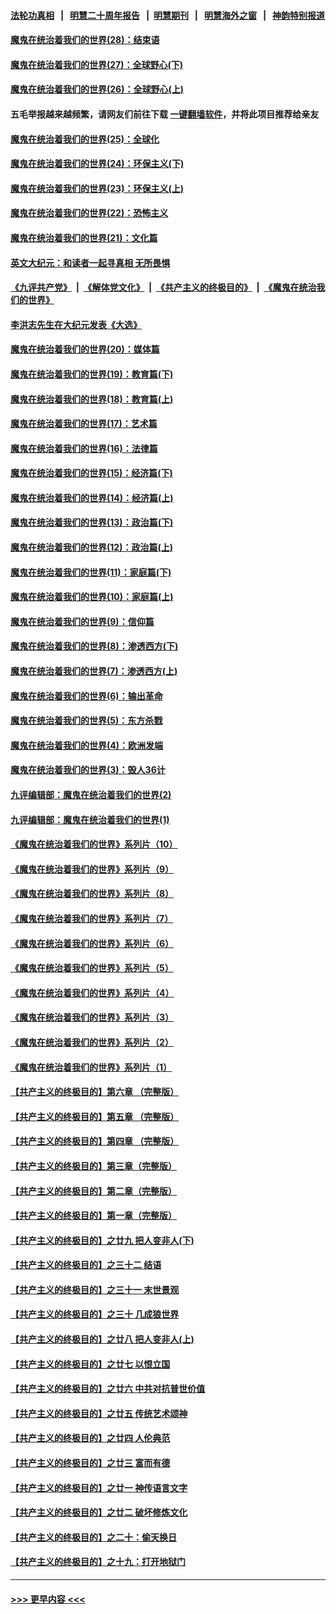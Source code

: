 #### [法轮功真相](https://github.com/gfw-breaker/truth/blob/master/README.md?t=0) &nbsp;&nbsp;|&nbsp;&nbsp; [明慧二十周年报告](https://github.com/gfw-breaker/mh-reports/blob/master/README.md?t=0) &nbsp;&nbsp;|&nbsp;&nbsp;[明慧期刊](https://github.com/gfw-breaker/mh-qikan) &nbsp;&nbsp;|&nbsp;&nbsp; [明慧海外之窗](https://github.com/gfw-breaker/mh-news/blob/master/README.md?t=0) &nbsp;&nbsp;|&nbsp;&nbsp; [神韵特别报道](https://github.com/gfw-breaker/mh-news/blob/master/shenyun.md?t=0)
#### [魔鬼在统治着我们的世界(28)：结束语](../pages/nsc422/n10936246.md?t=06220452) 
#### [魔鬼在统治着我们的世界(27)：全球野心(下)](../pages/nsc422/n10928319.md?t=06220452) 
#### [魔鬼在统治着我们的世界(26)：全球野心(上)](../pages/nsc422/n10900318.md?t=06220452) 
#### 五毛举报越来越频繁，请网友们前往下载 [一键翻墙软件](https://github.com/gfw-breaker/ssr-accounts)，并将此项目推荐给亲友
#### [魔鬼在统治着我们的世界(25)：全球化](../pages/nsc422/n10788205.md?t=06220452) 
#### [魔鬼在统治着我们的世界(24)：环保主义(下)](../pages/nsc422/n10695307.md?t=06220452) 
#### [魔鬼在统治着我们的世界(23)：环保主义(上)](../pages/nsc422/n10688613.md?t=06220452) 
#### [魔鬼在统治着我们的世界(22)：恐怖主义](../pages/nsc422/n10614727.md?t=06220452) 
#### [魔鬼在统治着我们的世界(21)：文化篇](../pages/nsc422/n10597706.md?t=06220452) 
#### [英文大纪元：和读者一起寻真相 无所畏惧](../pages/nsc422/n12542027.md?t=06220452) 
#### [《九评共产党》](https://github.com/begood0513/9ping.md/blob/master/README.md) &nbsp;|&nbsp; [《解体党文化》](../../../../jtdwh.md/blob/master/README.md)  &nbsp;|&nbsp; [《共产主义的终极目的》](../../../../gczydzjmd.md/blob/master/README.md) &nbsp;|&nbsp; [《魔鬼在统治我们的世界》](../../../../mgztzwmdsj.md/blob/master/README.md) 
#### [李洪志先生在大纪元发表《大选》](../pages/nsc422/n12534746.md?t=06220452) 
#### [魔鬼在统治着我们的世界(20)：媒体篇](../pages/nsc422/n10586579.md?t=06220452) 
#### [魔鬼在统治着我们的世界(19)：教育篇(下)](../pages/nsc422/n10564808.md?t=06220452) 
#### [魔鬼在统治着我们的世界(18)：教育篇(上)](../pages/nsc422/n10526970.md?t=06220452) 
#### [魔鬼在统治着我们的世界(17)：艺术篇](../pages/nsc422/n10499093.md?t=06220452) 
#### [魔鬼在统治着我们的世界(16)：法律篇](../pages/nsc422/n10485969.md?t=06220452) 
#### [魔鬼在统治着我们的世界(15)：经济篇(下)](../pages/nsc422/n10469975.md?t=06220452) 
#### [魔鬼在统治着我们的世界(14)：经济篇(上)](../pages/nsc422/n10457370.md?t=06220452) 
#### [魔鬼在统治着我们的世界(13)：政治篇(下)](../pages/nsc422/n10448270.md?t=06220452) 
#### [魔鬼在统治着我们的世界(12)：政治篇(上)](../pages/nsc422/n10444576.md?t=06220452) 
#### [魔鬼在统治着我们的世界(11)：家庭篇(下)](../pages/nsc422/n10440961.md?t=06220452) 
#### [魔鬼在统治着我们的世界(10)：家庭篇(上)](../pages/nsc422/n10435448.md?t=06220452) 
#### [魔鬼在统治着我们的世界(9)：信仰篇](../pages/nsc422/n10432159.md?t=06220452) 
#### [魔鬼在统治着我们的世界(8)：渗透西方(下)](../pages/nsc422/n10429603.md?t=06220452) 
#### [魔鬼在统治着我们的世界(7)：渗透西方(上)](../pages/nsc422/n10426013.md?t=06220452) 
#### [魔鬼在统治着我们的世界(6)：输出革命](../pages/nsc422/n10421536.md?t=06220452) 
#### [魔鬼在统治着我们的世界(5)：东方杀戮](../pages/nsc422/n10417707.md?t=06220452) 
#### [魔鬼在统治着我们的世界(4)：欧洲发端](../pages/nsc422/n10414890.md?t=06220452) 
#### [魔鬼在统治着我们的世界(3)：毁人36计](../pages/nsc422/n10411583.md?t=06220452) 
#### [九评编辑部：魔鬼在统治着我们的世界(2)](../pages/nsc422/n10410036.md?t=06220452) 
#### [九评编辑部：魔鬼在统治着我们的世界(1)](../pages/nsc422/n10406825.md?t=06220452) 
#### [《魔鬼在统治着我们的世界》系列片（10）](../pages/nsc422/n12292670.md?t=06220452) 
#### [《魔鬼在统治着我们的世界》系列片（9）](../pages/nsc422/n12290859.md?t=06220452) 
#### [《魔鬼在统治着我们的世界》系列片（8）](../pages/nsc422/n12287445.md?t=06220452) 
#### [《魔鬼在统治着我们的世界》系列片（7）](../pages/nsc422/n12283425.md?t=06220452) 
#### [《魔鬼在统治着我们的世界》系列片（6）](../pages/nsc422/n12282314.md?t=06220452) 
#### [《魔鬼在统治着我们的世界》系列片（5）](../pages/nsc422/n12281419.md?t=06220452) 
#### [《魔鬼在统治着我们的世界》系列片（4）](../pages/nsc422/n12274024.md?t=06220452) 
#### [《魔鬼在统治着我们的世界》系列片（3）](../pages/nsc422/n12271322.md?t=06220452) 
#### [《魔鬼在统治着我们的世界》系列片（2）](../pages/nsc422/n12269049.md?t=06220452) 
#### [《魔鬼在统治着我们的世界》系列片（1）](../pages/nsc422/n12267575.md?t=06220452) 
#### [【共产主义的终极目的】第六章 （完整版）](../pages/nsc422/n11428913.md?t=06220452) 
#### [【共产主义的终极目的】第五章 （完整版）](../pages/nsc422/n11428912.md?t=06220452) 
#### [【共产主义的终极目的】第四章 （完整版）](../pages/nsc422/n11428907.md?t=06220452) 
#### [【共产主义的终极目的】第三章（完整版）](../pages/nsc422/n11428848.md?t=06220452) 
#### [【共产主义的终极目的】第二章（完整版）](../pages/nsc422/n11428831.md?t=06220452) 
#### [【共产主义的终极目的】第一章（完整版）](../pages/nsc422/n11417651.md?t=06220452) 
#### [【共产主义的终极目的】之廿九 把人变非人(下)](../pages/nsc422/n11344140.md?t=06220452) 
#### [【共产主义的终极目的】之三十二 结语](../pages/nsc422/n11360535.md?t=06220452) 
#### [【共产主义的终极目的】之三十一 末世景观](../pages/nsc422/n11351129.md?t=06220452) 
#### [【共产主义的终极目的】之三十 几成狼世界](../pages/nsc422/n11348280.md?t=06220452) 
#### [【共产主义的终极目的】之廿八 把人变非人(上)](../pages/nsc422/n11340492.md?t=06220452) 
#### [【共产主义的终极目的】之廿七 以恨立国](../pages/nsc422/n11336944.md?t=06220452) 
#### [【共产主义的终极目的】之廿六 中共对抗普世价值](../pages/nsc422/n11324785.md?t=06220452) 
#### [【共产主义的终极目的】之廿五 传统艺术颂神](../pages/nsc422/n11296396.md?t=06220452) 
#### [【共产主义的终极目的】之廿四 人伦典范](../pages/nsc422/n11296397.md?t=06220452) 
#### [【共产主义的终极目的】之廿三 富而有德](../pages/nsc422/n11283598.md?t=06220452) 
#### [【共产主义的终极目的】之廿一 神传语言文字](../pages/nsc422/n11263265.md?t=06220452) 
#### [【共产主义的终极目的】之廿二 破坏修炼文化](../pages/nsc422/n11245728.md?t=06220452) 
#### [【共产主义的终极目的】之二十：偷天换日](../pages/nsc422/n11238846.md?t=06220452) 
#### [【共产主义的终极目的】之十九：打开地狱门](../pages/nsc422/n11206376.md?t=06220452) 

----
#### [ >>> 更早内容 <<< ](../indexes/nsc422-earlier.md)
